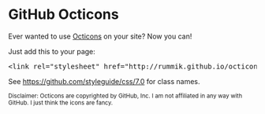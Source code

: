 <h1>GitHub Octicons</h1>
<p>Ever wanted to use <a href="https://github.com/blog/1106-say-hello-to-octicons">Octicons</a> on your site?  Now you can!</p>

<p>Just add this to your page:</p>

<pre>
&lt;link rel="stylesheet" href="http://rummik.github.io/octicon/octicons.min.css"&gt;
</pre>

<p>See <a href="https://github.com/styleguide/css/7.0">https://github.com/styleguide/css/7.0</a> for class names.</p>

<small>Disclaimer: Octicons are copyrighted by GitHub, Inc.  I am not affiliated in any way with GitHub.  I just think the icons are fancy.</small>
